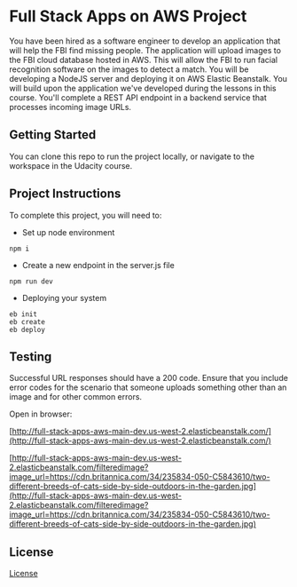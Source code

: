 # Full Stack Apps on AWS Project

You have been hired as a software engineer to develop an application that will help the FBI find missing people.  The application will upload images to the FBI cloud database hosted in AWS. This will allow the FBI to run facial recognition software on the images to detect a match. You will be developing a NodeJS server and deploying it on AWS Elastic Beanstalk. 
You will build upon the application we've developed during the lessons in this course. You'll complete a REST API endpoint in a backend service that processes incoming image URLs.

## Getting Started

You can clone this repo to run the project locally, or navigate to the workspace in the Udacity course.

## Project Instructions

To complete this project, you will need to:

* Set up node environment
```shell
npm i
```
* Create a new endpoint in the server.js file
```shell
npm run dev
```
* Deploying your system
```shell
eb init
eb create
eb deploy
```
## Testing

Successful URL responses should have a 200 code. Ensure that you include error codes for the scenario that someone uploads something other than an image and for other common errors.

Open in browser: 

[http://full-stack-apps-aws-main-dev.us-west-2.elasticbeanstalk.com/](http://full-stack-apps-aws-main-dev.us-west-2.elasticbeanstalk.com/)

[http://full-stack-apps-aws-main-dev.us-west-2.elasticbeanstalk.com/filteredimage?image_url=https://cdn.britannica.com/34/235834-050-C5843610/two-different-breeds-of-cats-side-by-side-outdoors-in-the-garden.jpg](http://full-stack-apps-aws-main-dev.us-west-2.elasticbeanstalk.com/filteredimage?image_url=https://cdn.britannica.com/34/235834-050-C5843610/two-different-breeds-of-cats-side-by-side-outdoors-in-the-garden.jpg)

## License

[License](LICENSE.txt)
